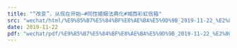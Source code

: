 ```yaml
---
title: "“改变”，从现在开始—#同性婚姻法典化#城西彩虹信箱"
src: "wechat/html/%E9%85%B7%E5%84%BF%E8%AE%BA%E5%9D%9B_2019-11-22_%E2%80%9C%E6%94%B9%E5%8F%98%E2%80%9D%EF%BC%8C%E4%BB%8E%E7%8E%B0%E5%9C%A8%E5%BC%80%E5%A7%8B%E2%80%94%23%E5%90%8C%E6%80%A7%E5%A9%9A%E5%A7%BB%E6%B3%95%E5%85%B8%E5%8C%96%23%E5%9F%8E%E8%A5%BF%E5%BD%A9%E8%99%B9%E4%BF%A1%E7%AE%B1.html"
date: 2019-11-22
pdf: "wechat/pdf/%E9%85%B7%E5%84%BF%E8%AE%BA%E5%9D%9B_2019-11-22_%E2%80%9C%E6%94%B9%E5%8F%98%E2%80%9D%EF%BC%8C%E4%BB%8E%E7%8E%B0%E5%9C%A8%E5%BC%80%E5%A7%8B%E2%80%94%23%E5%90%8C%E6%80%A7%E5%A9%9A%E5%A7%BB%E6%B3%95%E5%85%B8%E5%8C%96%23%E5%9F%8E%E8%A5%BF%E5%BD%A9%E8%99%B9%E4%BF%A1%E7%AE%B1.pdf"
---
```

